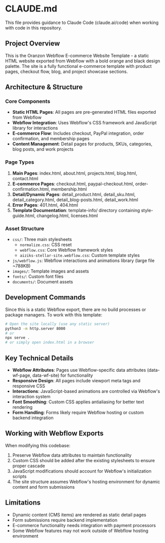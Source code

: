 # CLAUDE.md

This file provides guidance to Claude Code (claude.ai/code) when working with code in this repository.

## Project Overview

This is the Oranzon Webflow E-commerce Website Template - a static HTML website exported from Webflow with a bold orange and black design palette. The site is a fully functional e-commerce template with product pages, checkout flow, blog, and project showcase sections.

## Architecture & Structure

### Core Components
- **Static HTML Pages**: All pages are pre-generated HTML files exported from Webflow
- **Webflow Integration**: Uses Webflow's CSS framework and JavaScript library for interactions
- **E-commerce Flow**: Includes checkout, PayPal integration, order confirmation, and membership pages
- **Content Management**: Detail pages for products, SKUs, categories, blog posts, and work projects

### Page Types
1. **Main Pages**: index.html, about.html, projects.html, blog.html, contact.html
2. **E-commerce Pages**: checkout.html, paypal-checkout.html, order-confirmation.html, membership.html
3. **Detail/Dynamic Pages**: detail_product.html, detail_sku.html, detail_category.html, detail_blog-posts.html, detail_work.html
4. **Error Pages**: 401.html, 404.html
5. **Template Documentation**: template-info/ directory containing style-guide.html, changelog.html, licenses.html

### Asset Structure
- `css/`: Three main stylesheets
  - `normalize.css`: CSS reset
  - `webflow.css`: Core Webflow framework styles
  - `aiziks-stellar-site.webflow.css`: Custom template styles
- `js/webflow.js`: Webflow interactions and animations library (large file ~788KB)
- `images/`: Template images and assets
- `fonts/`: Custom font files
- `documents/`: Document assets

## Development Commands

Since this is a static Webflow export, there are no build processes or package managers. To work with this template:

```bash
# Open the site locally (use any static server)
python3 -m http.server 8000
# or
npx serve .
# or simply open index.html in a browser
```

## Key Technical Details

- **Webflow Attributes**: Pages use Webflow-specific data attributes (data-wf-page, data-wf-site) for functionality
- **Responsive Design**: All pages include viewport meta tags and responsive CSS
- **Interactions**: JavaScript-based animations are controlled via Webflow's interaction system
- **Font Smoothing**: Custom CSS applies antialiasing for better text rendering
- **Form Handling**: Forms likely require Webflow hosting or custom backend integration

## Working with Webflow Exports

When modifying this codebase:
1. Preserve Webflow data attributes to maintain functionality
2. Custom CSS should be added after the existing stylesheets to ensure proper cascade
3. JavaScript modifications should account for Webflow's initialization scripts
4. The site structure assumes Webflow's hosting environment for dynamic content and form submissions

## Limitations

- Dynamic content (CMS items) are rendered as static detail pages
- Form submissions require backend implementation
- E-commerce functionality needs integration with payment processors
- Some Webflow features may not work outside of Webflow hosting environment